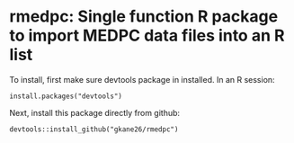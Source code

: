 # rmedpc: Single function R package to import MEDPC data files into an R list

To install, first make sure devtools package in installed. In an R session:

  ``install.packages("devtools")``
  
Next, install this package directly from github:

  ``devtools::install_github("gkane26/rmedpc")``
